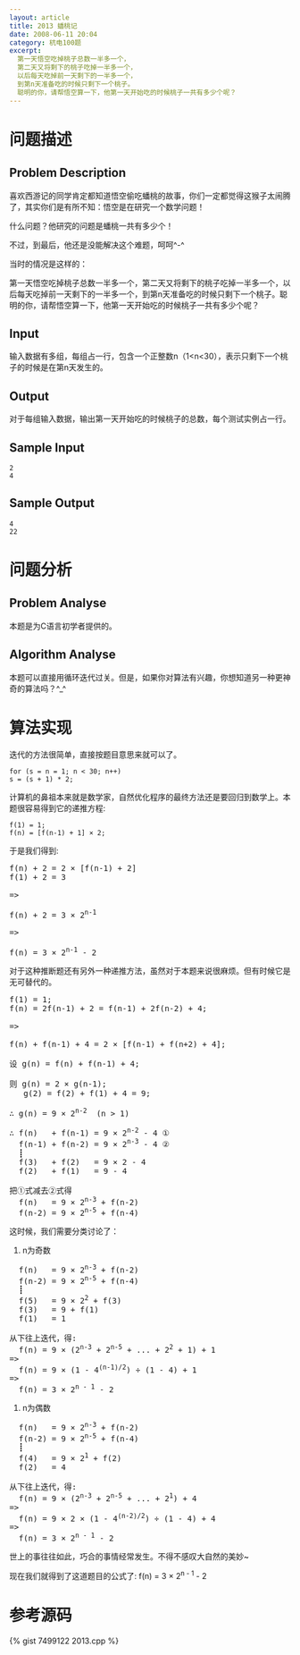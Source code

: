 ```yaml
---
layout: article
title: 2013 蟠桃记
date: 2008-06-11 20:04
category: 杭电100题
excerpt:
  第一天悟空吃掉桃子总数一半多一个，
  第二天又将剩下的桃子吃掉一半多一个，
  以后每天吃掉前一天剩下的一半多一个，
  到第n天准备吃的时候只剩下一个桃子。
  聪明的你，请帮悟空算一下，他第一天开始吃的时候桃子一共有多少个呢？
---
```

# 问题描述

## Problem Description

喜欢西游记的同学肯定都知道悟空偷吃蟠桃的故事，你们一定都觉得这猴子太闹腾了，其实你们是有所不知：悟空是在研究一个数学问题！

什么问题？他研究的问题是蟠桃一共有多少个！

不过，到最后，他还是没能解决这个难题，呵呵^-^

当时的情况是这样的：

第一天悟空吃掉桃子总数一半多一个，第二天又将剩下的桃子吃掉一半多一个，以后每天吃掉前一天剩下的一半多一个，到第n天准备吃的时候只剩下一个桃子。聪明的你，请帮悟空算一下，他第一天开始吃的时候桃子一共有多少个呢？

## Input

输入数据有多组，每组占一行，包含一个正整数n（1<n<30），表示只剩下一个桃子的时候是在第n天发生的。

## Output

对于每组输入数据，输出第一天开始吃的时候桃子的总数，每个测试实例占一行。

## Sample Input

    2
    4

## Sample Output

    4
    22

# 问题分析

## Problem Analyse

本题是为C语言初学者提供的。

## Algorithm Analyse

本题可以直接用循环迭代过关。但是，如果你对算法有兴趣，你想知道另一种更神奇的算法吗？^_^

# 算法实现

迭代的方法很简单，直接按题目意思来就可以了。

    for (s = n = 1; n < 30; n++)
    s = (s + 1) * 2;

计算机的鼻祖本来就是数学家，自然优化程序的最终方法还是要回归到数学上。本题很容易得到它的递推方程:

    f(1) = 1;
    f(n) = [f(n-1) + 1] × 2;

于是我们得到:

<pre>f(n) + 2 = 2 × [f(n-1) + 2]
f(1) + 2 = 3

=>

f(n) + 2 = 3 × 2<sup>n-1</sup>

=>

f(n) = 3 × 2<sup>n-1</sup> - 2</pre>

对于这种推断题还有另外一种递推方法，虽然对于本题来说很麻烦。但有时候它是无可替代的。

<pre>f(1) = 1;
f(n) = 2f(n-1) + 2 = f(n-1) + 2f(n-2) + 4;

=>

f(n) + f(n-1) + 4 = 2 × [f(n-1) + f(n+2) + 4];

设 g(n) = f(n) + f(n-1) + 4;

则 g(n) = 2 × g(n-1);
   g(2) = f(2) + f(1) + 4 = 9;

∴ g(n) = 9 × 2<sup>n-2</sup>  (n > 1)

∴ f(n)   + f(n-1) = 9 × 2<sup>n-2</sup> - 4 ①
  f(n-1) + f(n-2) = 9 × 2<sup>n-3</sup> - 4 ②
  ┋
  f(3)   + f(2)   = 9 × 2 - 4
  f(2)   + f(1)   = 9 - 4

把①式减去②式得
  f(n)   = 9 × 2<sup>n-3</sup> + f(n-2)
  f(n-2) = 9 × 2<sup>n-5</sup> + f(n-4)</pre>

这时候，我们需要分类讨论了：

1. n为奇数

<pre>  f(n)   = 9 × 2<sup>n-3</sup> + f(n-2)
  f(n-2) = 9 × 2<sup>n-5</sup> + f(n-4)
  ┋
  f(5)   = 9 × 2<sup>2</sup> + f(3)
  f(3)   = 9 + f(1)
  f(1)   = 1

从下往上迭代，得:
  f(n) = 9 × (2<sup>n-3</sup> + 2<sup>n-5</sup> + ... + 2<sup>2</sup> + 1) + 1
=>
  f(n) = 9 × (1 - 4<sup>(n-1)/2</sup>) ÷ (1 - 4) + 1
=>
  f(n) = 3 × 2<sup>n - 1</sup> - 2</pre>

1. n为偶数

<pre>  f(n)   = 9 × 2<sup>n-3</sup> + f(n-2)
  f(n-2) = 9 × 2<sup>n-5</sup> + f(n-4)
  ┋
  f(4)   = 9 × 2<sup>1</sup> + f(2)
  f(2)   = 4

从下往上迭代，得:
  f(n) = 9 × (2<sup>n-3</sup> + 2<sup>n-5</sup> + ... + 2<sup>1</sup>) + 4
=>
  f(n) = 9 × 2 × (1 - 4<sup>(n-2)/2</sup>) ÷ (1 - 4) + 4
=>
  f(n) = 3 × 2<sup>n - 1</sup> - 2</pre>

世上的事往往如此，巧合的事情经常发生。不得不感叹大自然的美妙~

现在我们就得到了这道题目的公式了: f(n) = 3 × 2<sup>n - 1</sup> - 2

# 参考源码

{% gist 7499122 2013.cpp %}
